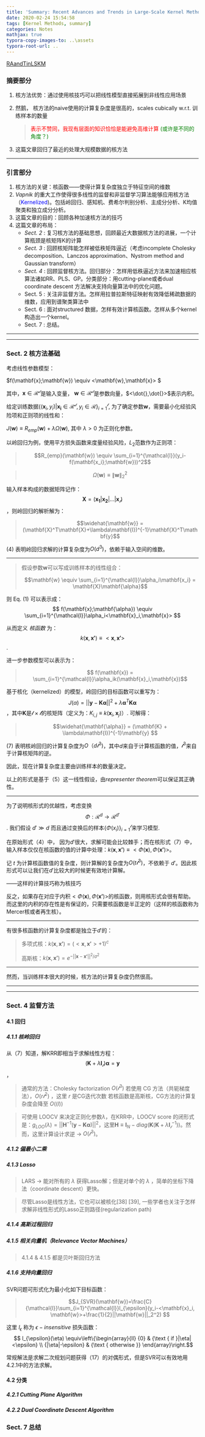 ```yaml
---
title: 'Summary: Recent Advances and Trends in Large-Scale Kernel Methods'
date: 2020-02-24 15:54:58
tags: [Kernel Methods, summary]
categories: Notes
mathjax: true
typora-copy-images-to: ..\assets
typora-root-url: ..
---
```


[RAandTinLSKM](https://www.jstage.jst.go.jp/article/transinf/E92.D/7/E92.D_7_1338/_pdf/-char/ja)

### 摘要部分

1. 核方法优势：通过使用核技巧可以把线性模型直接拓展到非线性应用场景

2. 然鹅， 核方法的naive使用的计算复杂度是很高的，scales cubically w.r.t. 训练样本的数量

   > <span style='color:red'>表示不赞同，我现有层面的知识恰恰是能避免高维计算</span> <span style="color:green">(或许是不同的角度？)</span>

3. 这篇文章回归了最近的处理大规模数据的核方法

***

<!-- more -->

### 引言部分

1. 核方法的关键：核函数——使得计算复杂度独立于特征空间的维数
2. *Vapnik* 的重大工作使得很多线性的监督和非监督学习算法能够应用核方法（<span style="color:blue">Kernelized</span>)。包括岭回归、感知机、费希尔判别分析、主成分分析、K均值聚类和独立成分分析。
3. 这篇文章的目的：回顾各种加速核方法的技巧
4. 这篇文章的布局：
   - *Sect. 2* : 复习核方法的基础思想，回顾最近大数据核方法的进展，一个计算瓶颈是核矩阵K的计算
   - *Sect. 3* : 回顾核矩阵能怎样被低秩矩阵逼近（考虑incomplete Cholesky decomposition、Lanczos approximation、Nystrom method and Gaussian transform）
   - *Sect. 4* : 回顾监督核方法。回归部分：怎样用低秩逼近方法来加速相应核算法诸如RR、PLS、GP。分类部分：用cutting-plane或者dual coordinate descent 方法解决支持向量算法中的优化问题。
   - Sect. 5 : 关注非监督方法。怎样用拉普拉斯特征映射有效降低稀疏数据的维数，应用到谱聚类算法中
   - Sect. 6 : 面对structured 数据，怎样有效计算核函数。怎样从多个kernel构造出一个kernel。
   - Sect. 7 : 总结。

***

***

### Sect. 2 核方法基础

考虑线性参数模型：

$f(\mathbf{x};\mathbf{w}) \equiv <\mathbf{w},\mathbf{x}> $

其中，$\mathbf{x} \in \mathcal{R^d}$是输入变量， $\mathbf{w} \in \mathcal{R^d}$是参数向量，$<\dot{},\dot{}>$表示内积。

给定训练数据$\{(\mathbf{x}_i,y_i)|\mathbf{x_i}\in \mathcal{R^d}, y_i \in \mathcal{R}\}_{i=1}^{\mathcal{l}}$, 为了确定参数$\mathbf{w}$，需要最小化经验风险项和正则项的线性和：

$J(\mathbf{w}) \equiv R_{emp}(\mathbf{w})+\lambda \Omega(\mathbf{w})$, 其中 $\lambda > 0$ 为正则化参数。



以岭回归为例，使用平方损失函数来度量经验风险，$L_2$范数作为正则项：

> $$R_{emp}(\mathbf{w}) \equiv \sum_{i=1}^{\mathcal{l}}(y_i-f(\mathbf{x_i};\mathbf{w}))^2$$

> $$\Omega(\mathbf{w}) \equiv \| \mathbf{w}\|_{2}^{2}$$

输入样本构成的数据矩阵记作：$$\mathbf{X} = (\mathbf{x_1}|\mathbf{x_2}|...|\mathbf{x_\mathcal{l}})$$，则岭回归的解析解为：

> $$\widehat{\mathbf{w}} = (\mathbf{X}^T\mathbf{X}+\lambda\mathbf{I})^{-1}\mathbf{X}^T\mathbf{y}$$

(4) 表明岭回归求解的计算复杂度为$O(d^3)$，依赖于输入空间的维数。

***

> 假设参数$\mathbf{w}$可以写成训练样本的线性组合：
>
> $$\mathbf{w} \equiv \sum_{i=1}^{\mathcal{l}}\alpha_i\mathbf{x_i} = \mathbf{X}\mathbf{\alpha}$$



则 Eq. (1) 可以表示成：$$ f(\mathbf{x};\mathbf{\alpha}) \equiv \sum_{i=1}^{\mathcal{l}}\alpha_i<\mathbf{x}_i,\mathbf{x}> $$

从而定义 *核函数* 为：$$k(\mathbf{x},\mathbf{x'}) \equiv <\mathbf{x}, \mathbf{x'}>$$. 

进一步参数模型可以表示为：

> $$ f(\mathbf{x}) = \sum_{i=1}^{\mathcal{l}}\alpha_ik(\mathbf{x}_i,\mathbf{x})$$

基于核化（kernelized）的模型，岭回归的目标函数可以重写为：$$J(\alpha) = ||\mathbf{y}-\mathbf{K}\mathbf{\alpha}||^2+\lambda\mathbf{\alpha}^T\mathbf{K}\mathbf{\alpha}$$，其中$\mathbf{K}$是$\mathcal{l} \times\mathcal{l}$的核矩阵（定义为：$K_{i,j} \equiv k(\mathbf{x}_i, \mathbf{x}_j)$）. 可解得：

>  $$\widehat{\mathbf{\alpha}} = (\mathbf{K} + \lambda\mathbf{I})^{-1}\mathbf{y} $$

(7) 表明核岭回归的计算复杂度为$O（d\mathcal{l}^3)$，其中$d$来自于计算核函数的值，$\mathcal{l}^3$来自于计算核矩阵的逆。

因此，现在计算复杂度主要由训练样本的数量决定。

以上的形式是基于（5）这一线性假设，由*representer theorem*可以保证其正确性。

***

为了说明核形式的优越性，考虑变换 $$\Phi: \mathcal{R}^d \rightarrow \mathcal{R}^{d'}$$. 我们假设 $d' \gg d$ 而且通过变换后的样本$\{\Phi(x_i)\}_{i=1}^{\mathcal{l}}$来学习模型.

在原始形式（4）中， 因为$d'$很大，求解可能会比较棘手；而在核形式（7）中，输入样本仅仅在核函数的值的计算中处理：$k(\mathbf{x},\mathbf{x'})\equiv <\Phi(\mathbf{x}), \Phi({\mathbf{x'}})>$。

记 $t$ 为计算核函数值的复杂度，则计算解的复杂度为$O(t\mathcal{l}^3)$，不依赖于 $d'$。因此核形式可以让我们在$d'$比较大的时候更有效地计算解。

——这样的计算技巧称为核技巧

反之，如果存在对应于内积$<\Phi(\mathbf{x}), \Phi({\mathbf{x'}})>$的核函数，则用核形式会很有帮助。而这里的内积的存在性是有保证的，只需要核函数是半正定的（这样的核函数称为Mercer核或者再生核）。

***

有很多核函数的计算复杂度都是独立于$d'$的：

> 多项式核：$k(\mathbf{x},\mathbf{x'})=(<\mathbf{x},\mathbf{x'}>+1)^c$
>
> 高斯核：$k(\mathbf{x},\mathbf{x'})=e^{-||\mathbf{x}-\mathbf{x'}||^2/\sigma^2}$

***

然而，当训练样本很大的时候，核方法的计算复杂度仍然很高。

***

***

### Sect. 4 监督方法

#### 4.1 回归

##### 4.1.1 核岭回归

从（7）知道，解KRR即相当于求解线性方程：$$(\mathbf{K} + \lambda\mathbf{I}_{\mathcal{l}})\mathbf{\alpha} = \mathbf{y}$$，

> 通常的方法：Cholesky factorization $O(\mathcal{l}^3)$
> 若使用 CG 方法（共轭梯度法），$O(r\mathcal{l}^2)$ ，这里 $r$ 是CG迭代次数
> 若核函数是高斯核，CG方法的计算复杂度会降至 $O(\mathcal(l))$

> 可使用 LOOCV 来决定正则化参数$\lambda$，在KRR中，LOOCV score 的闭形式是：$g_{LOO}(\lambda)=||\mathbf{H}^{-1}(\mathbf{y}-\mathbf{K}\mathbf{\alpha})||^2$，这里$\mathbf{H} \equiv \mathbf{I}_N-diag(\mathbf{K}(\mathbf{K}+\lambda\mathbf{I}_{\mathcal{l}}^{-1}))$。然而，这里计算设计求逆 -> $O(\mathcal{l}^3)$。

##### 4.1.2 偏最小二乘

##### 4.1.3 Lasso

> LARS -> 能对所有的 $\lambda$ 获得Lasso解；但是对单个的 $\lambda$ ，简单的坐标下降法（coordinate descent）更快。

> 尽管Lasso是线性方法，它也可以被核化[38] [39], 一些学者也关注于怎样求解非线性形式的Lasso正则路径(regularization path)



##### 4.1.4 高斯过程回归

##### 4.1.5 相关向量机（Relevance Vector Machines）

> 4.1.4 & 4.1.5 都是贝叶斯回归方法



##### 4.1.6 支持向量回归

SVR问题可形式化为最小化如下目标函数：

> $$J_{SVR}(\mathbf{w})=\frac{C}{\mathcal{l}}\sum_{i=1}^{\mathcal{l}}l_{\epsilon}(y_i-<\mathbf{x}_i, \mathbf{w}>+\frac{1}{2}||\mathbf{w}||_2^2) $$

这里  $l_{\epsilon}$ 称为 $\epsilon-insensitive$ 损失函数：$$
l_{\epsilon}(\eta) \equiv\left\{\begin{array}{ll}
{0} & {\text { if }|\eta|<\epsilon} \\
{|\eta|-\epsilon} & {\text { otherwise }}
\end{array}\right.$$

常规解法是求解二次规划问题获得（17）的对偶形式，但是SVR可以有效地用4.2.1中的方法求解。

#### 4.2 分类

##### 4.2.1 Cutting Plane Algorithm

##### 4.2.2 Dual Coordinate Descent Algorithm

### Sect. 7 总结
